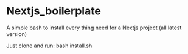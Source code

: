 # Nextjs_boilerplate
A simple bash to install every thing need for a Nextjs project (all latest version)

Just clone and run:
bash install.sh
